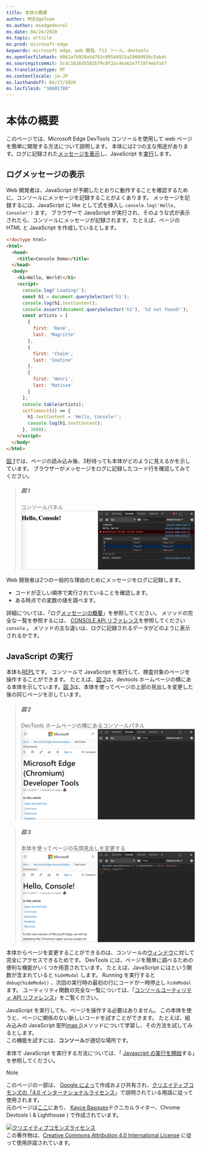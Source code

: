```yaml
---
title: 本体の概要
author: MSEdgeTeam
ms.author: msedgedevrel
ms.date: 04/24/2020
ms.topic: article
ms.prod: microsoft-edge
keywords: microsoft edge、web 開発、f12 ツール、devtools
ms.openlocfilehash: 6062afb929a5d763c095d4915a2960993bc5ab4c
ms.sourcegitcommit: 5cdc1626d5581b79c0f2ac4ea62e7f1974ebfa57
ms.translationtype: MT
ms.contentlocale: ja-JP
ms.lasthandoff: 04/27/2020
ms.locfileid: "10601788"
---
```

<!-- Copyright Kayce Basques 

   Licensed under the Apache License, Version 2.0 (the "License");
   you may not use this file except in compliance with the License.
   You may obtain a copy of the License at

       https://www.apache.org/licenses/LICENSE-2.0

   Unless required by applicable law or agreed to in writing, software
   distributed under the License is distributed on an "AS IS" BASIS,
   WITHOUT WARRANTIES OR CONDITIONS OF ANY KIND, either express or implied.
   See the License for the specific language governing permissions and
   limitations under the License.  -->





# 本体の概要   

  

このページでは、Microsoft Edge DevTools コンソールを使用して web ページを簡単に開発する方法について説明します。  本体には2つの主な用途があります。ログに記録された[メッセージを表示](#viewing-logged-messages)し、JavaScript を[実行](#running-javascript)します。  

## ログメッセージの表示   

Web 開発者は、JavaScript が予期したとおりに動作することを確認するために、コンソールにメッセージを記録することがよくあります。  メッセージを記録するには、JavaScript に like として式を挿入し `console.log('Hello, Console!')` ます。  ブラウザーで JavaScript が実行され、そのような式が表示されたら、コンソールにメッセージが記録されます。  たとえば、ページの HTML と JavaScript を作成しているとします。  

```html
<!doctype html>
<html>
  <head>
    <title>Console Demo</title>
  </head>
  <body>
    <h1>Hello, World!</h1>
    <script>
      console.log('Loading!');
      const h1 = document.querySelector('h1');
      console.log(h1.textContent);
      console.assert(document.querySelector('h2'), 'h2 not found!');
      const artists = [
        {
          first: 'René',
          last: 'Magritte'
        },
        {
          first: 'Chaim',
          last: 'Soutine'
        },
        {
          first: 'Henri',
          last: 'Matisse'
        }
      ];
      console.table(artists);
      setTimeout(() => {
        h1.textContent = 'Hello, Console!';
        console.log(h1.textContent);
      }, 3000);
    </script>
  </body>
</html>
```  

[図 1](#figure-1)では、ページの読み込み後、3秒待っても本体がどのように見えるかを示しています。  ブラウザーがメッセージをログに記録したコード行を確認してみてください。  

> ##### 図 1  
> コンソールパネル  
> ![コンソールパネル][ImageConsole]  

Web 開発者は2つの一般的な理由のためにメッセージをログに記録します。  

*   コードが正しい順序で実行されていることを確認します。  
*   ある時点での変数の値を調べます。  

詳細については、「ログ[メッセージの概要][DevtoolsConsoleLoggingMessages]」を参照してください。  メソッドの完全な一覧を参照するには、 [CONSOLE API リファレンス][DevToolsConsoleAPI]を参照してください `console` 。  メソッドの主な違いは、ログに記録されるデータがどのように表示されるかです。  

## JavaScript の実行   

本体も[REPL][WikiREPLoop]です。  コンソールで JavaScript を実行して、検査対象のページを操作することができます。  たとえば、[図 2](#figure-2)は、devtools ホームページの横にある本体を示しています。[図 3](#figure-3)は、本体を使ってページの上部の見出しを変更した後の同じページを示しています。  

> ##### 図 2  
> DevTools ホームページの横にあるコンソールパネル  
> ![DevTools ホームページの横にあるコンソールパネル][ImageConsoleOverview]  

> ##### 図 3  
> 本体を使ってページの先頭見出しを変更する  
> ![本体を使ってページの先頭見出しを変更する][ImageConsoleChangeTitle]  

本体からページを変更することができるのは、コンソールの[ウィンドウ][MDNWindow]に対して完全にアクセスできるためです。  DevTools には、ページを簡単に調べるための便利な機能がいくつか用意されています。  たとえば、JavaScript にはという関数が含まれていると `hideModal` します。  Running を実行すると `debug(hideModal)` 、次回の実行時の最初の行にコードが一時停止し `hideModal` ます。  ユーティリティ関数の完全な一覧については、「[コンソールユーティリティ API リファレンス][DevtoolsConsoleUtilitiesDebug]」をご覧ください。  

JavaScript を実行しても、ページを操作する必要はありません。  この本体を使うと、ページに関係のない新しいコードを試すことができます。  たとえば、組み込みの JavaScript 配列[map ()][MDNMap]メソッドについて学習し、その方法を試してみるとします。  
この機能を試すには、**コンソール**が適切な場所です。  

本体で JavaScript を実行する方法については、「 [Javascript の実行を開始][ImageConsoleChangeTitle]する」を参照してください。  

   

  

<!-- image links -->  

[ImageConsole]: /microsoft-edge/devtools-guide-chromium/media/console-console-demo.msft.png "図 1: コンソールパネル"  
[ImageConsoleChangeTitle]: /microsoft-edge/devtools-guide-chromium/media/devtools-console-h1-changed.msft.png "図 3: 本体を使ってページの先頭の見出しを変更する"  
[ImageConsoleOverview]: /microsoft-edge/devtools-guide-chromium/media/devtools-console-empty.msft.png "図 2: DevTools ホームページの横にあるコンソールパネル"  

<!-- links -->  

[DevToolsConsoleAPI]: /microsoft-edge/devtools-guide-chromium/console/api "本体の API リファレンス"  
[DevtoolsConsoleLoggingMessages]: /microsoft-edge/devtools-guide-chromium/console/log "コンソールでのメッセージの記録を開始する"  
[DevtoolsConsoleRunningJavascript]: /microsoft-edge/devtools-guide-chromium/console/javascript "本体の JavaScript の実行を開始する"  
[DevtoolsConsoleUtilitiesDebug]: /microsoft-edge/devtools-guide-chromium/console/utilities#debug "デバッグ-コンソールユーティリティ API リファレンス"  

[MDNMap]: https://developer.mozilla.org/docs/Web/JavaScript/Reference/Global_Objects/Array/map "配列. .map () |MDN"  
[MDNWindow]: https://developer.mozilla.org/docs/Web/API/Window "Window |MDN"  

[WikiREPLoop]: https://en.wikipedia.org/wiki/Read%E2%80%93eval%E2%80%93print_loop "読み取り– eval – print loop-Wikipedia"  

> [!NOTE]
> このページの一部は、 [Google によっ][GoogleSitePolicies]て作成および共有され、[クリエイティブコモンズの「4.0 インターナショナルライセンス][CCA4IL]」で説明されている用語に従って使用されます。  
> 元のページは[ここ](https://developers.google.com/web/tools/chrome-devtools/console/index)にあり、 [Kayce Basques][KayceBasques]テクニカルライター、Chrome Devtools \ & Lighthouse \) で作成されています。  

[![クリエイティブコモンズライセンス][CCby4Image]][CCA4IL]  
この著作物は、[Creative Commons Attribution 4.0 International License][CCA4IL] に従って使用許諾されています。  

[CCA4IL]: https://creativecommons.org/licenses/by/4.0  
[CCby4Image]: https://i.creativecommons.org/l/by/4.0/88x31.png  
[GoogleSitePolicies]: https://developers.google.com/terms/site-policies  
[KayceBasques]: https://developers.google.com/web/resources/contributors/kaycebasques  
